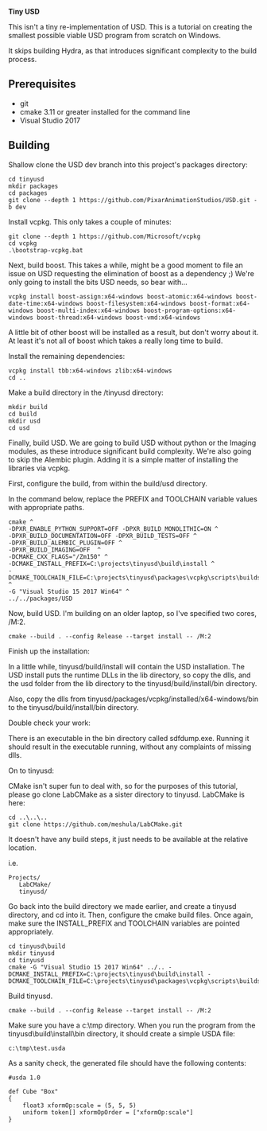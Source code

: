 
**Tiny USD**

This isn't a tiny re-implementation of USD. This is a tutorial on creating the 
smallest possible viable USD program from scratch on Windows.

It skips building Hydra, as that introduces significant complexity to the build
process.

Prerequisites
-------------

- git
- cmake 3.11 or greater installed for the command line
- Visual Studio 2017

Building
--------

Shallow clone the USD dev branch into this project's packages directory:

```
cd tinyusd
mkdir packages
cd packages
git clone --depth 1 https://github.com/PixarAnimationStudios/USD.git -b dev
```

Install vcpkg. This only takes a couple of minutes:

```
git clone --depth 1 https://github.com/Microsoft/vcpkg
cd vcpkg
.\bootstrap-vcpkg.bat
```

Next, build boost. This takes a while, might be a good moment to file an issue on USD requesting
the elimination of boost as a dependency ;) We're only going to install the bits
USD needs, so bear with...

```
vcpkg install boost-assign:x64-windows boost-atomic:x64-windows boost-date-time:x64-windows boost-filesystem:x64-windows boost-format:x64-windows boost-multi-index:x64-windows boost-program-options:x64-windows boost-thread:x64-windows boost-vmd:x64-windows
```

A little bit of other boost will be installed as a result, but don't worry about it.
At least it's not all of boost which takes a really long time to build.

Install the remaining dependencies:

```
vcpkg install tbb:x64-windows zlib:x64-windows
cd ..
```

Make a build directory in the /tinyusd directory:

```
mkdir build
cd build
mkdir usd
cd usd
```

Finally, build USD. We are going to build USD without python or the Imaging modules, as these
introduce significant build complexity. We're also going to skip the Alembic
plugin. Adding it is a simple matter of installing the libraries via vcpkg.

First, configure the build, from within the build/usd directory.

In the command below, replace the PREFIX and TOOLCHAIN variable values with
appropriate paths.

```
cmake ^
-DPXR_ENABLE_PYTHON_SUPPORT=OFF -DPXR_BUILD_MONOLITHIC=ON ^
-DPXR_BUILD_DOCUMENTATION=OFF -DPXR_BUILD_TESTS=OFF ^
-DPXR_BUILD_ALEMBIC_PLUGIN=OFF ^
-DPXR_BUILD_IMAGING=OFF  ^
-DCMAKE_CXX_FLAGS="/Zm150" ^
-DCMAKE_INSTALL_PREFIX=C:\projects\tinyusd\build\install ^
-DCMAKE_TOOLCHAIN_FILE=C:\projects\tinyusd\packages\vcpkg\scripts\buildsystems\vcpkg.cmake ^
-G "Visual Studio 15 2017 Win64" ^
../../packages/USD
```

Now, build USD. I'm building on an older laptop, so I've specified two cores, /M:2.

```
cmake --build . --config Release --target install -- /M:2
```

Finish up the installation: 

In a little while, tinyusd/build/install will contain the USD installation. The
USD install puts the runtime DLLs in the lib directory, so copy the dlls, and
the usd folder from the lib directory to the tinyusd/build/install/bin directory.

Also, copy the dlls from tinyusd/packages/vcpkg/installed/x64-windows/bin to
the tinyusd/build/install/bin directory.

Double check your work:

There is an executable in the bin directory called sdfdump.exe. Running it
should result in the executable running, without any complaints of missing dlls.

On to tinyusd:

CMake isn't super fun to deal with, so for the purposes of this tutorial,
please go clone LabCMake as a sister directory to tinyusd. LabCMake is here:

```
cd ..\..\..
git clone https://github.com/meshula/LabCMake.git
```

It doesn't have any build steps, it just needs to be available at the relative location.

i.e.

```
Projects/
   LabCMake/
   tinyusd/
```

Go back into the build directory we made earlier, and create a tinyusd directory,
and cd into it. Then, configure the cmake build files. Once again, make sure
the INSTALL_PREFIX and TOOLCHAIN variables are pointed appropriately.

```
cd tinyusd\build
mkdir tinyusd
cd tinyusd
cmake -G "Visual Studio 15 2017 Win64" ../.. -DCMAKE_INSTALL_PREFIX=C:\projects\tinyusd\build\install -DCMAKE_TOOLCHAIN_FILE=C:\projects\tinyusd\packages\vcpkg\scripts\buildsystems\vcpkg.cmake
```

Build tinyusd.

```
cmake --build . --config Release --target install -- /M:2
```

Make sure you have a c:\tmp directory.
When you run the program from the tinyusd\build\install\bin directory, it should 
create a simple USDA file:

```
c:\tmp\test.usda
```

As a sanity check, the generated file should have the following contents:

```
#usda 1.0

def Cube "Box"
{
    float3 xformOp:scale = (5, 5, 5)
    uniform token[] xformOpOrder = ["xformOp:scale"]
}

```
